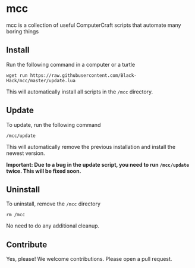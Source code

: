 # mcc
mcc is a collection of useful ComputerCraft scripts that automate many boring things

## Install
Run the following command in a computer or a turtle
```
wget run https://raw.githubusercontent.com/Black-Hack/mcc/master/update.lua
```
This will automatically install all scripts in the `/mcc` directory.

## Update
To update, run the following command
```
/mcc/update
```
This will automatically remove the previous installation and install the newest version.

**Important: Due to a bug in the update script, you need to run `/mcc/update` twice. This will be fixed soon.**

## Uninstall
To uninstall, remove the `/mcc` directory
```
rm /mcc
```
No need to do any additional cleanup.

## Contribute
Yes, please! We welcome contributions. Please open a pull request.
